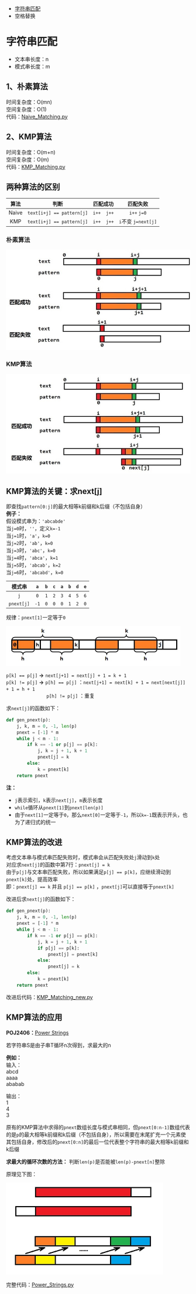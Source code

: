 - [字符串匹配](#字符串匹配)
- 空格替换


# 字符串匹配

- 文本串长度：n
- 模式串长度：m

## 1、朴素算法
时间复杂度：O(mn)  
空间复杂度：O(1)  
代码：[Naive_Matching.py](code/Naive_Matching.py)

## 2、KMP算法
时间复杂度：O(m+n)  
空间复杂度：O(m)  
代码：[KMP_Matching.py](code/KMP_Matching.py)

## 两种算法的区别

| 算法  | 判断                    | 匹配成功 | 匹配失败        |
| :---: | :---:                   | :---:    | :---:           |
| Naive | `text[i+j] == pattern[j]` | `i++  j++` | `i++`   `j=0`       |
| KMP   | `text[i+j] == pattern[j]` | `i++  j++` | `i`不变 `j=next[j]` |

### 朴素算法

![朴素算法](https://github.com/Donrinho/Algorithm/raw/master/String/picture/01.jpg)

### KMP算法

![KMP算法](https://github.com/Donrinho/Algorithm/raw/master/String/picture/02.jpg)

## KMP算法的关键：求next[j]
即查找`pattern[0:j]`的最大相等k前缀和k后缀（不包括自身）  
**例子：**  
假设模式串为：`'abcabde'`  
当`j=0`时，`''`，定义`k=-1`  
当`j=1`时，`'a'`，`k=0`  
当`j=2`时，`'ab'`，`k=0`  
当`j=3`时，`'abc'`，`k=0`  
当`j=4`时，`'abca'`，`k=1`  
当`j=5`时，`'abcab'`，`k=2`  
当`j=6`时，`'abcabd'`，`k=0`  

| 模式串  | `a` | `b` | `c` | `a` | `b` | `d` | `e` |
| :---: | :---: | :---: | :---: | :---: | :---: | :---: | :---: |
| `j` | `0` | `1` | `2` | `3` | `4` | `5` | `6` |
| `pnext[j]` | `-1` | `0` | `0` | `0` | `1` | `2` | `0` |

规律：`pnext[1]`一定等于`0`  

![pnext](https://github.com/Donrinho/Algorithm/raw/master/String/picture/03.jpg)

`p[k] == p[j]` **→** `next[j+1] = next[j] + 1 = k + 1`  
`p[k] != p[j]` **→** `p[h] == p[j]` ：`next[j+1] = next[k] + 1 = next[next[j]] + 1 = h + 1`  
&nbsp;&nbsp;&nbsp;&nbsp;&nbsp;&nbsp;&nbsp;&nbsp;&nbsp;&nbsp;&nbsp;&nbsp;&nbsp;&nbsp;&nbsp;&nbsp;&nbsp;&nbsp;&nbsp;&nbsp;&nbsp;&nbsp;&nbsp;&nbsp;&nbsp;&nbsp;&nbsp;&nbsp;`p[h] != p[j]` ：重复  

求`next[j]`的函数如下：
```python
def gen_pnext(p):
    j, k, m = 0, -1, len(p)
    pnext = [-1] * m
    while j < m - 1:
        if k == -1 or p[j] == p[k]:
            j, k = j + 1, k + 1
            pnext[j] = k
        else:
            k = pnext[k]
    return pnext
```
**注：**  
- `j`表示索引，`k`表示`next[j]`，`m`表示长度
- `while`循环从`pnext[1]`到`pnext[len(p)]`
- 由于`next[1]`一定等于`0`，那么`next[0]`一定等于`-1`，所以`k=-1`既表示开头，也为了递归式的统一

## KMP算法的改进
考虑文本串与模式串匹配失败时，模式串会从匹配失败处`j`滑动到`k`处  
对应求`next[j]`的函数中第7行：`pnext[j] = k`  
由于`p[j]`与文本串匹配失败，所以如果满足`p[j] == p[k]`，应继续滑动到`pnext[k]`处，提高效率  
即：`pnext[j] == k` 并且 `p[j] == p[k]` ，`pnext[j]`可以直接等于`pnext[k]`  

改进后求`next[j]`的函数如下：
```python
def gen_pnext(p):
    j, k, m = 0, -1, len(p)
    pnext = [-1] * m
    while j < m - 1:
        if k == -1 or p[j] == p[k]:
            j, k = j + 1, k + 1
            if p[j] == p[k]:
                pnext[j] = pnext[k]
            else:
                pnext[j] = k
        else:
            k = pnext[k]
    return pnext
```

改进后代码：[KMP_Matching_new.py](code/KMP_Matching_new.py)

## KMP算法的应用
**POJ2406：**[Power Strings](http://poj.org/problem?id=2406)  

若字符串S是由子串T循环n次得到，求最大的n  

**例如：**  
输入：  
abcd  
aaaa  
ababab  

输出：  
1  
4  
3  

原有的KMP算法中求得的`pnext`数组长度与模式串相同，但`pnext[0:n-1]`数组代表的是`p`的最大相等k前缀和k后缀（不包括自身），所以需要在末尾扩充一个元素使其包括自身，修改后的`pnext[0:n]`的最后一位代表整个字符串的最大相等k前缀和k后缀  

**求最大的循环次数的方法：** 判断`len(p)`是否能被`len(p)-pnext[n]`整除  

原理见下图：

![Power Strings](https://github.com/Donrinho/Algorithm/raw/master/String/picture/04.jpg)

完整代码：[Power_Strings.py](code/Power_Strings.py)